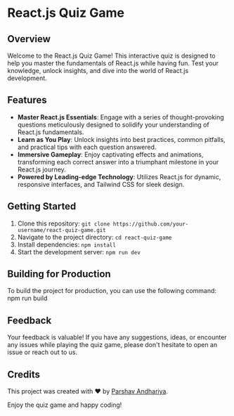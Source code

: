 # React.js Quiz Game

## Overview
Welcome to the React.js Quiz Game! This interactive quiz is designed to help you master the fundamentals of React.js while having fun. Test your knowledge, unlock insights, and dive into the world of React.js development.

## Features
- **Master React.js Essentials**: Engage with a series of thought-provoking questions meticulously designed to solidify your understanding of React.js fundamentals.
- **Learn as You Play**: Unlock insights into best practices, common pitfalls, and practical tips with each question answered.
- **Immersive Gameplay**: Enjoy captivating effects and animations, transforming each correct answer into a triumphant milestone in your React.js journey.
- **Powered by Leading-edge Technology**: Utilizes React.js for dynamic, responsive interfaces, and Tailwind CSS for sleek design.

## Getting Started
1. Clone this repository: `git clone https://github.com/your-username/react-quiz-game.git`
2. Navigate to the project directory: `cd react-quiz-game`
3. Install dependencies: `npm install`
4. Start the development server: `npm run dev`

## Building for Production
To build the project for production, you can use the following command:
npm run build

## Feedback
Your feedback is valuable! If you have any suggestions, ideas, or encounter any issues while playing the quiz game, please don't hesitate to open an issue or reach out to us.

## Credits
This project was created with ❤️ by [Parshav Andhariya](https://github.com/PARSHAV529).

Enjoy the quiz game and happy coding!
